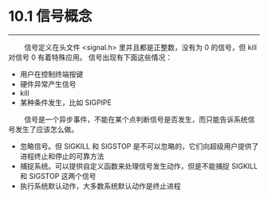 # 10.1 信号概念
***

&emsp;&emsp;
信号定义在头文件 &lt;signal.h&gt; 里并且都是正整数，没有为 0 的信号，但 kill 对信号 0 有着特殊应用。
信号出现有下面这些情况：

+ 用户在控制终端按键
+ 硬件异常产生信号
+ kill
+ 某种条件发生，比如 SIGPIPE

&emsp;&emsp;
信号是一个异步事件，不能在某个点判断信号是否发生，而只能告诉系统信号发生了应该怎么做。

+ 忽略信号。但 SIGKILL 和 SIGSTOP 是不可以忽略的，它们向超级用户提供了进程终止和停止的可靠方法
+ 捕捉系统。可以提供自定义函数来处理信号发生动作，但是不能捕捉 SIGKILL 和 SIGSTOP 这两个信号
+ 执行系统默认动作，大多数系统默认动作是终止进程
